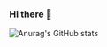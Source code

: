 ### Hi there 👋

![Anurag's GitHub stats](https://github-readme-stats.vercel.app/api?username=yumoxuan-25&show_icons=true&theme=tokyonight)
<!--
**yumoxuan-25/yumoxuan-25** is a ✨ _special_ ✨ repository because its `README.md` (this file) appears on your GitHub profile.

Here are some ideas to get you started:

- 🔭 I’m currently working on ...
- 🌱 I’m currently learning ...
- 👯 I’m looking to collaborate on ...
- 🤔 I’m looking for help with ...
- 💬 Ask me about ...
- 📫 How to reach me: ...
- 😄 Pronouns: ...
- ⚡ Fun fact: ...
-->
